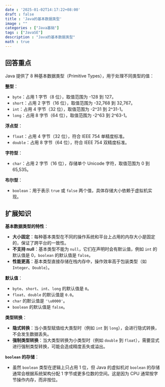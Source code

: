 ```yaml
---
date : '2025-01-02T14:17:22+08:00'
draft : false
title : 'Java的基本数据类型'
image : ""
categories : ["Java基础"]
tags : ["JavaSE"]
description : "Java的基本数据类型"
math : true
---
```


## 回答重点

Java 提供了 8 种基本数据类型（Primitive Types），用于处理不同类型的值：

**整型**：

- `byte`：占用 1 字节（8 位），取值范围为 -128 到 127。
- `short`：占用 2 字节（16 位），取值范围为 -32,768 到 32,767。
- `int`：占用 4 字节（32 位），取值范围为 -2^31 到 2^31-1。
- `long`：占用 8 字节（64 位），取值范围为 -2^63 到 2^63-1。

**浮点型**：

- `float`：占用 4 字节（32 位），符合 IEEE 754 单精度标准。
- `double`：占用 8 字节（64 位），符合 IEEE 754 双精度标准。

**字符型**：

- `char`：占用 2 字节（16 位），存储单个 Unicode 字符，取值范围为 0 到 65,535。

**布尔型**：

- `boolean`：用于表示 `true` 或 `false` 两个值，具体存储大小依赖于虚拟机实现。

## 扩展知识

**基本数据类型的特性**：

- **大小固定**：每种基本类型在不同的操作系统和平台上占用的内存大小是固定的，保证了跨平台的一致性。
- **不支持 null**：基本类型不能为 `null`，它们在声明时会有默认值，例如 `int` 的默认值是 0，`boolean` 的默认值是 `false`。
- **性能更高**：基本类型直接存储在栈内存中，操作效率高于包装类型（如 `Integer`、`Double`）。

**默认值**：

- `byte`、`short`、`int`、`long` 的默认值是 `0`。
- `float`、`double` 的默认值是 `0.0`。
- `char` 的默认值是 `'\u0000'`。
- `boolean` 的默认值是 `false`。

**类型转换**：

- **隐式转换**：当小类型赋值给大类型时（例如 `int` 到 `long`），会进行隐式转换，不会发生数据丢失。
- **强制类型转换**：当大类型转换为小类型时（例如 `double` 到 `float`），需要显式进行强制类型转换，可能会造成精度丢失或溢出。

**`boolean` 的存储**：

- 虽然 `boolean` 类型在逻辑上只占用 1 位，但 Java 的虚拟机对 `boolean` 的存储通常会根据系统架构分配 1 字节或更多位数的空间。这是因为 CPU 通常按字节操作内存，而非按位。